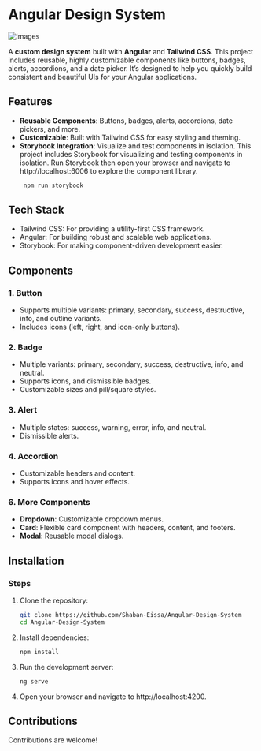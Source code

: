# Angular Design System

![images](https://github.com/user-attachments/assets/8611a5f9-b387-471b-8a34-ddf1a66f054d)

A **custom design system** built with **Angular** and **Tailwind CSS**. This project includes reusable, highly customizable components like buttons, badges, alerts, accordions, and a date picker. It’s designed to help you quickly build consistent and beautiful UIs for your Angular applications.

## Features

- **Reusable Components**: Buttons, badges, alerts, accordions, date pickers, and more.
- **Customizable**: Built with Tailwind CSS for easy styling and theming.
- **Storybook Integration**: Visualize and test components in isolation. This project includes Storybook for visualizing and testing components in isolation. Run Storybook then open your browser and navigate to http://localhost:6006 to explore the component library.
    ```bash
     npm run storybook
    ```

## Tech Stack
- Tailwind CSS: For providing a utility-first CSS framework.
- Angular: For building robust and scalable web applications.
- Storybook: For making component-driven development easier.  

## Components

### 1. **Button**
- Supports multiple variants: primary, secondary, success, destructive, info, and outline variants.
- Includes icons (left, right, and icon-only buttons).

### 2. **Badge**
- Multiple variants: primary, secondary, success, destructive, info, and neutral.
- Supports icons, and dismissible badges.
- Customizable sizes and pill/square styles.

### 3. **Alert**
- Multiple states: success, warning, error, info, and neutral.
- Dismissible alerts.

### 4. **Accordion**
- Customizable headers and content.
- Supports icons and hover effects.

### 6. **More Components**
- **Dropdown**: Customizable dropdown menus.
- **Card**: Flexible card component with headers, content, and footers.
- **Modal**: Reusable modal dialogs.


## Installation

### Steps

1. Clone the repository:
   ```bash
   git clone https://github.com/Shaban-Eissa/Angular-Design-System
   cd Angular-Design-System
   ```
   
2. Install dependencies:
   ```bash
   npm install
   ```

3. Run the development server:
   ```bash
   ng serve
   ```
4. Open your browser and navigate to http://localhost:4200.


## Contributions
Contributions are welcome! 

